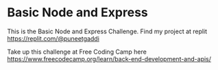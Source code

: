 # Basic Node and Express

This is the Basic Node and Express Challenge.
Find my project at replit https://replit.com/@puneetgaddi

Take up this challenge at Free Coding Camp here https://www.freecodecamp.org/learn/back-end-development-and-apis/
